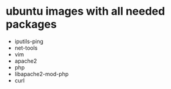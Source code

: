 # ubuntu images with all needed packages 

- iputils-ping
- net-tools
- vim
- apache2
- php
- libapache2-mod-php
- curl